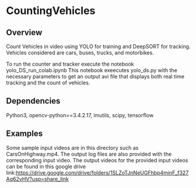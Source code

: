 # CountingVehicles

## Overview

Count Vehicles in video using YOLO for training and DeepSORT for tracking.
Vehicles considered are cars, buses, trucks, and motorbikes.

To run the counter and tracker execute the notebook yolo_DS_run_colab.ipynb
This notebook exeecutes yolo_ds.py with the necessary parameters to get an output avi file that displays both real time tracking and the count of vehicles.



## Dependencies

Python3, opencv-python==3.4.2.17, imutils, scipy, tensorflow


## Examples

Some sample input videos are in this directory such as CarsOnHighway.mp4.
The output log files are also provided with the corresponding input video.
The output videos for the provided input videos can be found in this google drive link:https://drive.google.com/drive/folders/1SLZoTJnNeUGFhbp4minF_f327Aq62vHV?usp=share_link

